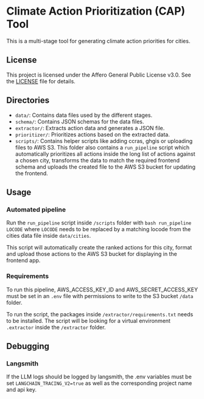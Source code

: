 # Climate Action Prioritization (CAP) Tool

This is a multi-stage tool for generating climate action priorities for cities.

## License

This project is licensed under the Affero General Public License v3.0. See the [LICENSE](LICENSE) file for details.

## Directories

- `data/`: Contains data files used by the different stages.
- `schema/`: Contains JSON schemas for the data files.
- `extractor/`: Extracts action data and generates a JSON file.
- `prioritizer/`: Prioritizes actions based on the extracted data.
- `scripts/`: Contains helper scripts like adding ccras, ghgis or uploading files to AWS S3. This folder also contains a `run_pipeline` script which automatically prioritizes all actions inside the long list of actions against a chosen city, transforms the data to match the required frontend schema and uploads the created file to the AWS S3 bucket for updating the frontend.

## Usage

### Automated pipeline

Run the `run_pipeline` script inside `/scripts` folder with `bash run_pipeline LOCODE` where `LOCODE` needs to be replaced by a matching locode from the cities data file inside `data/cities`.

This script will automatically create the ranked actions for this city, format and upload those actions to the AWS S3 bucket for displaying in the frontend app.

### Requirements

To run this pipeline, AWS_ACCESS_KEY_ID and AWS_SECRET_ACCESS_KEY must be set in an `.env` file with permissions to write to the S3 bucket `/data` folder.

To run the script, the packages inside `/extractor/requirements.txt` needs to be installed. The script will be looking for a virtual environment `.extractor` inside the `/extractor` folder.

## Debugging

### Langsmith

If the LLM logs should be logged by langsmith, the .env variables must be set
`LANGCHAIN_TRACING_V2=true`
as well as the corresponding project name and api key.
